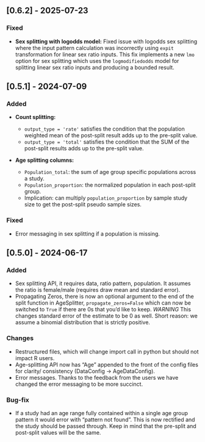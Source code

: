 ## [0.6.2] - 2025-07-23

### Fixed

- **Sex splitting with logodds model:** Fixed issue with logodds sex splitting where the input pattern calculation was incorrectly using `expit` transformation for linear sex ratio inputs. This fix implements a new `lmo`
option for sex splitting which uses the `logmodifiedodds` model for splitting linear sex ratio inputs and producing a bounded result.

## [0.5.1] - 2024-07-09

### Added

- **Count splitting:**
  - `output_type = 'rate'` satisfies the condition that the population weighted mean of the post-split result adds up to the pre-split value.
  - `output_type = 'total'` satisfies the condition that the SUM of the post-split results adds up to the pre-split value.

- **Age splitting columns:**
  - `Population_total`: the sum of age group specific populations across a study.
  - `Population_proportion`: the normalized population in each post-split group.
  - Implication: can multiply `population_proportion` by sample study size to get the post-split pseudo sample sizes.

### Fixed

- Error messaging in sex splitting if a population is missing.

## [0.5.0] - 2024-06-17

### Added
- Sex splitting API, it requires data, ratio pattern, population. It assumes the ratio is female/male (requires draw mean and standard error).
- Propagating Zeros, there is now an optional argument to the end of the split function in AgeSplitter, `propagate_zeros=False` which can now be switched to `True` if there are 0s that you’d like to keep. *WARNING* This changes standard error of the estimate to be 0 as well. Short reason: we assume a binomial distribution that is strictly positive.

### Changes
- Restructured files, which will change import call in python but should not impact R users.
- Age-splitting API now has “Age” appended to the front of the config files for clarity/ consistency (DataConfig -> AgeDataConfig).
- Error messages. Thanks to the feedback from the users we have changed the error messaging to be more succinct.

### Bug-fix
- If a study had an age range fully contained within a single age group pattern it would error with “pattern not found”. This is now rectified and the study should be passed through. Keep in mind that the pre-split and post-split values will be the same.